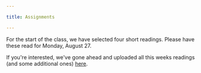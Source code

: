 ```yaml
---

title: Assignments

---
```


For the start of the class, we have selected four short readings. Please have these read for Monday, August 27.

If you're interested, we've gone ahead and uploaded all this weeks readings (and some additional ones) [here](https://www.are.na/lukas-eigler-harding/typography-interaction-1-skills-intensive). 

